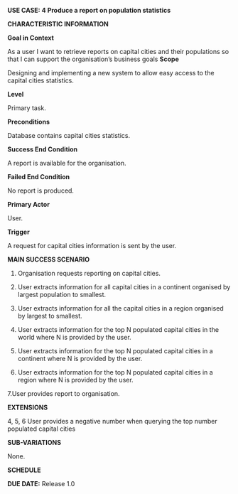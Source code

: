 **USE CASE: 4 Produce a report on population statistics**

**CHARACTERISTIC INFORMATION**

**Goal in Context**

As a user I want to retrieve reports on capital cities and their populations so that I can support the organisation’s business goals
**Scope**

Designing and implementing a new system to allow easy access to the capital cities statistics.

**Level**

Primary task.

**Preconditions**

Database contains capital cities statistics.

**Success End Condition**

A report is available for the organisation.

**Failed End Condition**

No report is produced.

**Primary Actor**

User.

**Trigger**

A request for capital cities information is sent by the user.

**MAIN SUCCESS SCENARIO**

1. Organisation requests reporting on capital cities. 

2. User extracts information for all capital cities in a continent organised by largest population to smallest.

3. User extracts information for all the capital cities in a region organised by largest to smallest.

4. User extracts information for the top N populated capital cities in the world where N is provided by the user.

5. User extracts information for the top N populated capital cities in a continent where N is provided by the user.

6. User extracts information for the top N populated capital cities in a region where N is provided by the user.

7.User provides report to organisation.


**EXTENSIONS**

4, 5, 6 User provides a negative number when querying the top number populated capital cities

**SUB-VARIATIONS**

None.

**SCHEDULE**

**DUE DATE:** Release 1.0